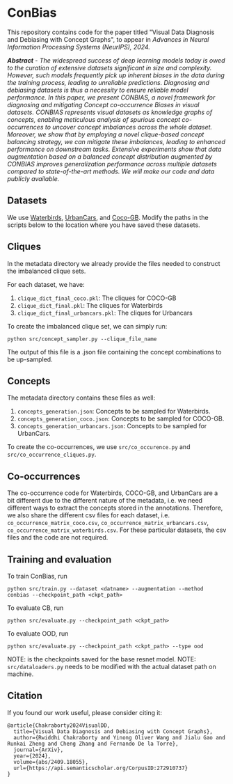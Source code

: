 # ConBias
This repository contains code for the paper titled "Visual Data Diagnosis and Debiasing with Concept Graphs", to appear in _Advances in Neural Information Processing Systems (NeurIPS), 2024._

_**Abstract**_ - 
_The widespread success of deep learning models today is owed to the curation of extensive datasets significant in size and complexity. However, such models frequently pick up inherent biases in the data during the training process, leading to unreliable predictions. Diagnosing and debiasing datasets is thus a necessity to ensure reliable model performance. In this paper, we present CONBIAS, a novel framework for diagnosing and mitigating Concept co-occurrence Biases in visual datasets. CONBIAS represents visual datasets as knowledge graphs of concepts, enabling meticulous analysis of spurious concept co-occurrences to uncover concept imbalances across the whole dataset. Moreover, we show that by employing a novel clique-based concept balancing strategy, we can mitigate these imbalances, leading to enhanced performance on downstream tasks. Extensive experiments show that data augmentation based on a balanced concept distribution augmented by CONBIAS improves generalization performance across multiple datasets compared to state-of-the-art methods. We will make our code and data publicly available._

## Datasets

We use [Waterbirds](https://github.com/anniesch/jtt/tree/master), [UrbanCars](https://github.com/facebookresearch/Whac-A-Mole), and [Coco-GB](https://github.com/datamllab/Mitigating_Gender_Bias_In_Captioning_System). Modify the paths in the scripts below to the location where you have saved these datasets. 


## Cliques

In the metadata directory we already provide the files needed to construct the imbalanced clique sets.

For each dataset, we have:

1. ```clique_dict_final_coco.pkl```: The cliques for COCO-GB 
2. ```clique_dict_final.pkl```: The cliques for Waterbirds
3. ```clique_dict_final_urbancars.pkl```: The cliques for Urbancars

To create the imbalanced clique set, we can simply run:
```
python src/concept_sampler.py --clique_file_name
```
The output of this file is a .json file containing the concept combinations to be up-sampled. 

## Concepts 

The metadata directory contains these files as well:

1. ```concepts_generation.json```: Concepts to be sampled for Waterbirds.
2. ```concepts_generation_coco.json```: Concepts to be sampled for COCO-GB.
3. ```concepts_generation_urbancars.json```: Concepts to be sampled for UrbanCars.
   
To create the co-occurrences, we use ```src/co_occurence.py``` and ```src/co_occurrence_cliques.py```. 

## Co-occurrences

The co-occurrence code for Waterbirds, COCO-GB, and UrbanCars are a bit different due to 
the different nature of the metadata, i.e. we need different ways to extract the concepts stored
in the annotations. Therefore, we also share the different csv files for each dataset, i.e. 
```co_occurrence_matrix_coco.csv```, ```co_occurrence_matrix_urbancars.csv```, ```co_occurrence_matrix_waterbirds.csv```.
For these particular datasets, the csv files and the code are not required.

## Training and evaluation

To train ConBias, run
```
python src/train.py --dataset <datname> --augmentation --method conbias --checkpoint_path <ckpt_path>
```
To evaluate CB, run
```
python src/evaluate.py --checkpoint_path <ckpt_path>
```
To evaluate OOD, run
```
python src/evaluate.py --checkpoint_path <ckpt_path> --type ood
```

NOTE: <ckpt-path> is the checkpoints saved for the base resnet model. 
NOTE: ```src/dataloaders.py``` needs to be modified with the actual dataset path on machine. 

## Citation

If you found our work useful, please consider citing it:

```
@article{Chakraborty2024VisualDD,
  title={Visual Data Diagnosis and Debiasing with Concept Graphs},
  author={Rwiddhi Chakraborty and Yinong Oliver Wang and Jialu Gao and Runkai Zheng and Cheng Zhang and Fernando De la Torre},
  journal={ArXiv},
  year={2024},
  volume={abs/2409.18055},
  url={https://api.semanticscholar.org/CorpusID:272910737}
}
```

